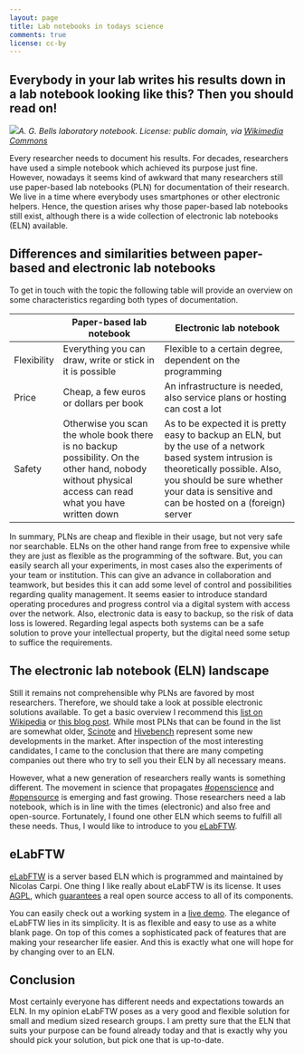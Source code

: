 ```yaml
---
layout: page
title: Lab notebooks in todays science
comments: true
license: cc-by
---
```

## Everybody in your lab writes his results down in a lab notebook looking like this? Then you should read on!

<span class="image left"><img src="{{ site.url }}/images/fulls/2016-08-09_Bell-Notebook.jpg">*A. G. Bells laboratory notebook. License: public domain, via [Wikimedia Commons](https://commons.wikimedia.org/wiki/File:AGBell_Notebook.jpg)*</span>

Every researcher needs to document his results. For decades, researchers have used a simple notebook which achieved its purpose just fine. However, nowadays it seems kind of awkward that many researchers still use paper-based lab notebooks (PLN) for documentation of their research. We live in a time where everybody uses smartphones or other electronic helpers. Hence, the question arises why those paper-based lab notebooks still exist, although there is a wide collection of electronic lab notebooks (ELN) available. <!--more-->

## Differences and similarities between paper-based and electronic lab notebooks

To get in touch with the topic the following table will provide an overview on some characteristics regarding both types of documentation.

| | Paper-based lab notebook | Electronic lab notebook |
|-|-----|-----|
| Flexibility | Everything you can draw, write or stick in it is possible | Flexible to a certain degree, dependent on the programming
| Price | Cheap, a few euros or dollars per book | An infrastructure is needed, also service plans or hosting can cost a lot
| Safety | Otherwise you scan the whole book there is no backup possibility. On the other hand, nobody without physical access can read what you have written down  |  As to be expected it is pretty easy to backup an ELN, but by the use of a network based system intrusion is theoretically possible. Also, you should be sure whether your data is sensitive and can be hosted on a (foreign) server

In summary, PLNs are cheap and flexible in their usage, but not very safe nor searchable. ELNs on the other hand range from free to expensive while they are just as flexible as the programming of the software. But, you can easily search all your experiments, in most cases also the experiments of your team or institution. This can give an advance in collaboration and teamwork, but besides this it can add some level of control and possibilities regarding quality management. It seems easier to introduce standard operating procedures and progress control via a digital system with access over the network. Also, electronic data is easy to backup, so the risk of data loss is lowered. Regarding legal aspects both systems can be a safe solution to prove your intellectual property, but the digital need some setup to suffice the requirements. 

## The electronic lab notebook (ELN) landscape

Still it remains not comprehensible why PLNs are favored by most researchers. Therefore, we should take a look at possible electronic solutions available. To get a basic overview I recommend this [list on Wikipedia](https://en.wikipedia.org/wiki/List_of_ELN_software_packages) or [this blog post](http://splice-bio.com/the-7-best-electronic-lab-notebooks-eln-for-your-research/). While most PLNs that can be found in the list are somewhat older, [Scinote](http://scinote.net/) and [Hivebench](https://www.hivebench.com/) represent some new developments in the market. After inspection of the most interesting candidates, I came to the conclusion that there are many competing companies out there who try to sell you their ELN by all necessary means.

However, what a new generation of researchers really wants is something different. The movement in science that propagates [#openscience](https://twitter.com/hashtag/openscience) and [#opensource](https://twitter.com/hashtag/openscience) is emerging and fast growing. Those researchers need a lab notebook, which is in line with the times (electronic) and also free and open-source. Fortunately, I found one other ELN which seems to fulfill all these needs. Thus, I would like to introduce to you [eLabFTW](http://www.elabftw.net/). 

## eLabFTW

[eLabFTW](http://www.elabftw.net/) is a server based ELN which is programmed and maintained by Nicolas Carpi. One thing I like really about eLabFTW is its license. It uses [AGPL](https://www.gnu.org/licenses/agpl-3.0.en.html), which [guarantees](http://choosealicense.com/licenses/agpl-3.0/) a real open source access to all of its components. 

You can easily check out a working system in a [live demo](https://demo.elabftw.net/login.php). The elegance of eLabFTW lies in its simplicity. It is as flexible and easy to use as a white blank page. On top of this comes a sophisticated pack of features that are making your researcher life easier. And this is exactly what one will hope for by changing over to an ELN.

## Conclusion

Most certainly everyone has different needs and expectations towards an ELN. In my opinion eLabFTW poses as a very good and flexible solution for small and medium sized research groups. I am pretty sure that the ELN that suits your purpose can be found already today and that is exactly why you should pick your solution, but pick one that is up-to-date.

